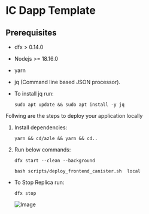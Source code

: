 # IC Dapp Template

## Prerequisites

- dfx > 0.14.0
- Nodejs >= 18.16.0
- yarn
- jq (Command line based JSON processor).
- To install jq run:

    `sudo apt update && sudo apt install -y jq`

Follwing are the steps to deploy your application locally

1. Install dependencies:

    `yarn && cd/azle && yarn && cd..`

2. Run below commands:

   ```dfx start --clean --background```

   `bash scripts/deploy_frontend_canister.sh  local`

- To Stop Replica run:

   ```dfx stop```

   ![Image](public/image.png)
